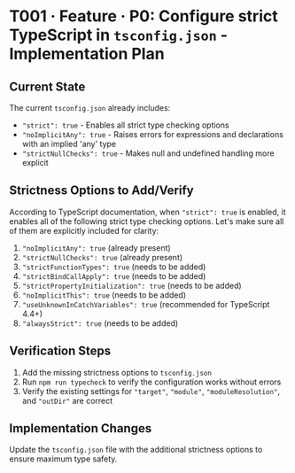 # T001 · Feature · P0: Configure strict TypeScript in `tsconfig.json` - Implementation Plan

## Current State

The current `tsconfig.json` already includes:

- `"strict": true` - Enables all strict type checking options
- `"noImplicitAny": true` - Raises errors for expressions and declarations with an implied 'any' type
- `"strictNullChecks": true` - Makes null and undefined handling more explicit

## Strictness Options to Add/Verify

According to TypeScript documentation, when `"strict": true` is enabled, it enables all of the following strict type checking options. Let's make sure all of them are explicitly included for clarity:

1. `"noImplicitAny": true` (already present)
2. `"strictNullChecks": true` (already present)
3. `"strictFunctionTypes": true` (needs to be added)
4. `"strictBindCallApply": true` (needs to be added)
5. `"strictPropertyInitialization": true` (needs to be added)
6. `"noImplicitThis": true` (needs to be added)
7. `"useUnknownInCatchVariables": true` (recommended for TypeScript 4.4+)
8. `"alwaysStrict": true` (needs to be added)

## Verification Steps

1. Add the missing strictness options to `tsconfig.json`
2. Run `npm run typecheck` to verify the configuration works without errors
3. Verify the existing settings for `"target"`, `"module"`, `"moduleResolution"`, and `"outDir"` are correct

## Implementation Changes

Update the `tsconfig.json` file with the additional strictness options to ensure maximum type safety.
